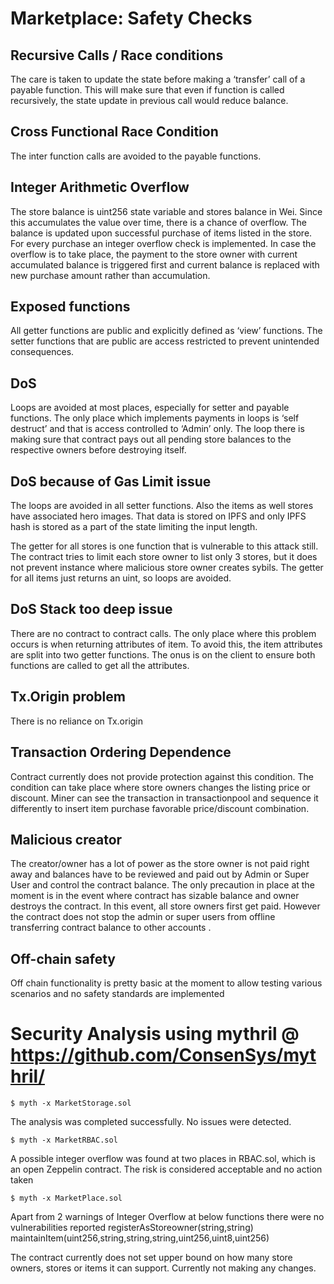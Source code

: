 Marketplace: Safety Checks
==========================

Recursive Calls / Race conditions
---------------------------------
The care is taken to update the state before making a ‘transfer’ call of a payable function. This will make sure that even if function is called recursively, the state update in previous call would reduce balance.

Cross Functional Race Condition
-------------------------------
The inter function calls are avoided to the payable functions.

Integer Arithmetic Overflow
---------------------------
The store balance is uint256 state variable and stores balance in Wei. Since this accumulates the value over time, there is a chance of overflow. The balance is updated upon successful purchase of items listed in the store. For every purchase an integer overflow check is implemented. In case the overflow is to take place, the payment to the store owner with current accumulated balance is triggered first and current balance is replaced with new purchase amount rather than accumulation.

Exposed functions
------------------
All getter functions are public and explicitly defined as ‘view’ functions. The setter functions that are public are access restricted to prevent unintended consequences.

DoS
---
Loops are avoided at most places, especially for setter and payable functions. The only place which implements payments in loops is ‘self destruct’ and that is access controlled to ‘Admin’ only. The loop there is making sure that contract pays out all pending store balances to the respective owners before destroying itself.

DoS because of Gas Limit issue
------------------------------
The loops are avoided in all setter functions. Also the items as well stores have associated hero images. That data is stored on IPFS and only IPFS hash is stored as a part of the state limiting the input length.

The getter for all stores is one function that is vulnerable to this attack still. The contract tries to limit each store owner to list only 3 stores, but it does not prevent instance where malicious store owner creates sybils. The getter for all items just returns an uint, so loops are avoided.

DoS Stack too deep issue
---------------------------
There are no contract to contract calls. The only place where this problem occurs is when returning attributes of item. To avoid this, the item attributes are split into two getter functions. The onus is on the client to ensure both functions are called to get all the attributes.

Tx.Origin problem
-----------------
There is no reliance on Tx.origin

Transaction Ordering Dependence
-------------------------------
Contract currently does not provide protection against this condition. The condition can take place where store owners changes the listing price or discount. Miner can see the transaction in transactionpool and sequence it differently to insert item purchase favorable price/discount combination.

Malicious creator
-----------------
The creator/owner has a lot of power as the store owner is not paid right away and balances have to be reviewed and paid out by Admin or Super User and control the contract balance. The only precaution in place at the moment is in the event where contract has sizable balance and owner destroys the contract. In this event, all store owners first get paid. However the contract does not stop the admin or super users from offline transferring contract balance to other accounts .

Off-chain safety
----------------
Off chain functionality is pretty basic at the moment to allow testing various scenarios and no safety standards are implemented

Security Analysis using mythril @ https://github.com/ConsenSys/mythril/
=======================================================================
```
$ myth -x MarketStorage.sol
```
The analysis was completed successfully. No issues were detected.

```
$ myth -x MarketRBAC.sol
```
A possible integer overflow was found at two places in RBAC.sol, which is an open Zeppelin contract. The risk is considered acceptable and no action taken

```
$ myth -x MarketPlace.sol
```
Apart from 2 warnings of Integer Overflow at below functions there were no vulnerabilities reported
registerAsStoreowner(string,string)
maintainItem(uint256,string,string,string,uint256,uint8,uint256)

The contract currently does not set upper bound on how many store owners, stores or items it can support. Currently not making any changes.

